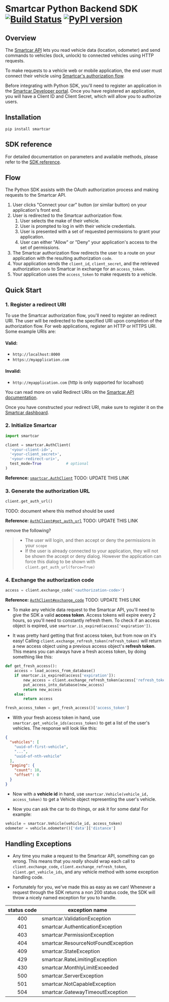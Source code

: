 # Smartcar Python Backend SDK [![Build Status][ci-image]][ci-url] [![PyPI version][pypi-image]][pypi-url]

## Overview

The [Smartcar API](https://smartcar.com/docs) lets you read vehicle data (location, odometer) and send commands to vehicles (lock, unlock) to connected vehicles using HTTP requests.

To make requests to a vehicle  web or mobile application, the end user must connect their vehicle using [Smartcar's authorization flow](https://smartcar.com/docs/api#authorization).

Before integrating with Python SDK, you'll need to register an application in the [Smartcar Developer portal](https://dashboard.smartcar.com). Once you have registered an application, you will have a Client ID and Client Secret, which will allow you to authorize users.

## Installation
```
pip install smartcar
```

## SDK reference

For detailed documentation on parameters and available methods, please refer to
the [SDK reference](doc/).

## Flow

The Python SDK assists with the OAuth authorization process and making requests to the Smartcar API.

1. User clicks "Connect your car" button (or similar button) on your application's front end.
2. User is redirected to the Smartcar authorization flow.
   1. User selects the make of their vehicle.
   2. User is prompted to log in with their vehicle credentials.
   3. User is presented with a set of requested permissions to grant your application.
   4. User can either "Allow" or "Deny" your application's access to the set of permissions.
3. The Smartcar authorization flow redirects the user to a route on your application with the resulting authorization `code`.
4. Your application sends the `client_id`, `client_secret`, and the retrieved authorization `code` to Smartcar in exchange for an `access_token`.
5. Your application uses the `access_token` to make requests to a vehicle.

## Quick Start

### 1. Register a redirect URI

To use the Smartcar authorization flow, you'll need to register an redirect URI. The user will be redirected to the specified URI upon completion of the authorization flow. For web applications, register an HTTP or HTTPS URI. Some example URIs are:

#### Valid:
+ `http://localhost:8000`
+ `https://myapplication.com`

#### Invalid:
+ `http://myapplication.com` (http is only supported for localhost)

You can read more on valid Redirect URIs on the [Smartcar API documentation](https://smartcar.com/docs#redirect-uris).

Once you have constructed your redirect URI, make sure to register it on the [Smartcar dashboard](https://dashboard.smartcar.com).

### 2. Initialize Smartcar

```python
import smartcar

client = smartcar.AuthClient(
  '<your-client-id>',
  '<your-client_secret>',
  '<your-redirect-uri>',
  test_mode=True           # optional
)
```

**Reference:** [`smartcar.AuthClient`](doc#new_Smartcar_new) TODO: UPDATE THIS LINK

### 3. Generate the authorization URL
```python
client.get_auth_url()
```
 TODO: document where this method should be used

**Reference:** [`AuthClient#get_auth_url`](doc#Smartcar+openDialog) TODO: UPDATE THIS LINK

remove the following?
> * The user will login, and then accept or deny the permissions in your `scope`
> * If the user is already connected to your application, they will not be shown the accept or deny dialog. However the application can force this dialog to be shown with `client.get_auth_url(force=True)`

### 4. Exchange the authorization code
```python
access = client.exchange_code('<authorization-code>')
```

**Reference:** [`AuthClient#exchange_code`](doc#Smartcar+openDialog) TODO: UPDATE THIS LINK


* To make any vehicle data request to the Smartcar API, you'll need to give the SDK a valid **access token**. Access tokens will expire every 2 hours, so you'll need to constantly refresh them. To check if an access object is expired, use `smartcar.is_expired(access['expiration'])`.

* It was pretty hard getting that first access token, but from now on it's easy! Calling `client.exchange_refresh_token(refresh_token)` will return a new access object using a previous access object's **refresh token**. This means you can always have a fresh access token, by doing something like this:

```python
def get_fresh_access():
    access = load_access_from_database()
    if smartcar.is_expired(access['expiration']):
        new_access = client.exchange_refresh_token(access['refresh_token'])
        put_access_into_database(new_access)
        return new_access
    else:
        return access

fresh_access_token = get_fresh_access()['access_token']
```

* With your fresh access token in hand, use `smartcar.get_vehicle_ids(access_token)` to get a list of the user's vehicles. The response will look like this:

```json
{
  "vehicles": [
    "uuid-of-first-vehicle",
    "...",
    "uuid-of-nth-vehicle"
  ],
  "paging": {
    "count": 10,
    "offset": 0
  }
}
```

* Now with a **vehicle id** in hand, use `smartcar.Vehicle(vehicle_id, access_token)` to get a Vehicle object representing the user's vehicle.

* Now you can ask the car to do things, or ask it for some data! For example:

```python
vehicle = smartcar.Vehicle(vehicle_id, access_token)
odometer = vehicle.odometer()['data']['distance']
```

## Handling Exceptions

* Any time you make a request to the Smartcar API, something can go wrong. This means that you *really* should wrap each call to `client.exchange_code`, `client.exchange_refresh_token`, `client.get_vehicle_ids`, and any vehicle method with some exception handling code.

* Fortunately for you, we've made this as easy as we can! Whenever a request through the SDK returns a non 200 status code, the SDK will throw a nicely named exception for you to handle.

|status code|exception name|
|:-----------:|--------------|
|400|smartcar.ValidationException|
|401|smartcar.AuthenticationException|
|403|smartcar.PermissionException|
|404|smartcar.ResourceNotFoundException|
|409|smartcar.StateException|
|429|smartcar.RateLimitingException|
|430|smartcar.MonthlyLimitExceeded|
|500|smartcar.ServerException|
|501|smartcar.NotCapableException|
|504|smartcar.GatewayTimeoutException|

[ci-url]: https://travis-ci.com/smartcar/python-sdk
[ci-image]: https://travis-ci.com/smartcar/python-sdk.svg?token=FcsopC3DdDmqUpnZsrwg&branch=master
[pypi-url]: https://badge.fury.io/py/smartcar
[pypi-image]: https://badge.fury.io/py/smartcar.svg
